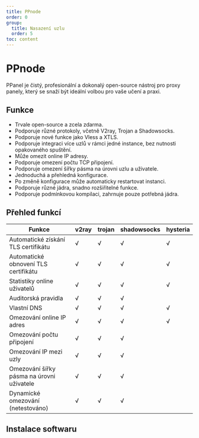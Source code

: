 ```yaml
---
title: PPnode
order: 0
group: 
  title: Nasazení uzlu
  order: 5
toc: content
---
```


# PPnode

PPanel je čistý, profesionální a dokonalý open-source nástroj pro proxy panely, který se snaží být ideální volbou pro vaše učení a praxi.

## Funkce

- Trvale open-source a zcela zdarma.
- Podporuje různé protokoly, včetně V2ray, Trojan a Shadowsocks.
- Podporuje nové funkce jako Vless a XTLS.
- Podporuje integraci více uzlů v rámci jedné instance, bez nutnosti opakovaného spuštění.
- Může omezit online IP adresy.
- Podporuje omezení počtu TCP připojení.
- Podporuje omezení šířky pásma na úrovni uzlu a uživatele.
- Jednoduchá a přehledná konfigurace.
- Po změně konfigurace může automaticky restartovat instanci.
- Podporuje různé jádra, snadno rozšiřitelné funkce.
- Podporuje podmínkovou kompilaci, zahrnuje pouze potřebná jádra.

## Přehled funkcí

| Funkce                | v2ray | trojan | shadowsocks | hysteria |
| --------------------- | ----- | ------ | ----------- | -------- |
| Automatické získání TLS certifikátu | √     | √      | √           | √        |
| Automatické obnovení TLS certifikátu | √     | √      | √           | √        |
| Statistiky online uživatelů      | √     | √      | √           | √        |
| Auditorská pravidla        | √     | √      | √           |          |
| Vlastní DNS     | √     | √      | √           | √        |
| Omezování online IP adres    | √     | √      | √           | √        |
| Omezování počtu připojení       | √     | √      | √           |          |
| Omezování IP mezi uzly   | √     | √      | √           |          |
| Omezování šířky pásma na úrovni uživatele    | √     | √      | √           |          |
| Dynamické omezování (netestováno)   | √     | √      | √           |          |

## Instalace softwaru


